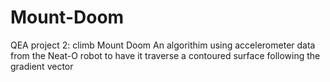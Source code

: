 # Mount-Doom
QEA project 2: climb Mount Doom
An algorithim using accelerometer data from the Neat-O robot to have it traverse a contoured surface following the gradient vector
